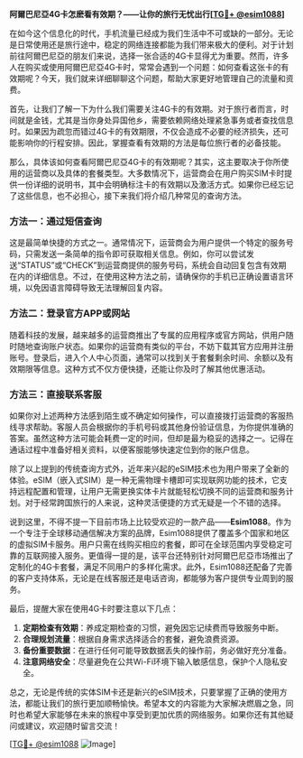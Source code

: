 **阿爾巴尼亞4G卡怎麽看有效期？——让你的旅行无忧出行[[TG💪+ @esim1088](https://t.me/s/esim1088)]**

在如今这个信息化的时代，手机流量已经成为我们生活中不可或缺的一部分。无论是日常使用还是旅行途中，稳定的网络连接都能为我们带来极大的便利。对于计划前往阿爾巴尼亞的朋友们来说，选择一张合适的4G卡显得尤为重要。然而，许多人在购买或使用阿爾巴尼亞4G卡时，常常会遇到一个问题：如何查看这张卡的有效期呢？今天，我们就来详细聊聊这个问题，帮助大家更好地管理自己的流量和资费。

首先，让我们了解一下为什么我们需要关注4G卡的有效期。对于旅行者而言，时间就是金钱，尤其是当你身处异国他乡，需要依赖网络处理紧急事务或者查找信息时。如果因为疏忽而错过4G卡的有效期限，不仅会造成不必要的经济损失，还可能影响你的行程安排。因此，掌握查看有效期的方法是每位旅行者的必备技能。

那么，具体该如何查看阿爾巴尼亞4G卡的有效期呢？其实，这主要取决于你所使用的运营商以及具体的套餐类型。大多数情况下，运营商会在用户购买SIM卡时提供一份详细的说明书，其中会明确标注卡的有效期以及激活方式。如果你已经忘记了这些信息，也不必担心，接下来我们将介绍几种常见的查询方法。

### 方法一：通过短信查询

这是最简单快捷的方式之一。通常情况下，运营商会为用户提供一个特定的服务号码，只需发送一条简单的指令即可获取相关信息。例如，你可以尝试发送“STATUS”或“CHECK”到运营商提供的服务号码，系统会自动回复包含有效期在内的详细信息。不过，在使用这种方法之前，请确保你的手机已正确设置语言环境，以免因语言障碍导致无法理解回复内容。

### 方法二：登录官方APP或网站

随着科技的发展，越来越多的运营商推出了专属的应用程序或官方网站，供用户随时随地查询账户状态。如果你的运营商有类似的平台，不妨下载其官方应用并注册账号。登录后，进入个人中心页面，通常可以找到关于套餐剩余时间、余额以及有效期限等信息。这种方式不仅方便快捷，还能让你及时了解其他优惠活动。

### 方法三：直接联系客服

如果你对上述两种方法感到陌生或不确定如何操作，可以直接拨打运营商的客服热线寻求帮助。客服人员会根据你的手机号码或其他身份验证信息，为你提供准确的答案。虽然这种方法可能会耗费一定的时间，但却是最为稳妥的选择之一。记得在通话过程中准备好相关资料，以便客服能够快速定位到你的账户信息。

除了以上提到的传统查询方式外，近年来兴起的eSIM技术也为用户带来了全新的体验。eSIM（嵌入式SIM）是一种无需物理卡槽即可实现联网功能的技术，它支持远程配置和管理，让用户无需更换实体卡片就能轻松切换不同的运营商和服务计划。对于经常跨国旅行的人来说，这种灵活便捷的方式无疑是一个不错的选择。

说到这里，不得不提一下目前市场上比较受欢迎的一款产品——**Esim1088**。作为一个专注于全球移动通信解决方案的品牌，Esim1088提供了覆盖多个国家和地区的虚拟SIM卡服务。用户只需在线购买相应的套餐，即可在全球范围内享受稳定可靠的互联网接入服务。更值得一提的是，该平台还特别针对阿爾巴尼亞市场推出了定制化的4G卡套餐，满足不同用户的多样化需求。此外，Esim1088还配备了完善的客户支持体系，无论是在线客服还是电话咨询，都能够为客户提供专业周到的服务。

最后，提醒大家在使用4G卡时要注意以下几点：

1. **定期检查有效期**：养成定期检查的习惯，避免因忘记续费而导致服务中断。
2. **合理规划流量**：根据自身需求选择适合的套餐，避免浪费资源。
3. **备份重要数据**：在进行任何可能导致数据丢失的操作前，务必做好充分准备。
4. **注意网络安全**：尽量避免在公共Wi-Fi环境下输入敏感信息，保护个人隐私安全。

总之，无论是传统的实体SIM卡还是新兴的eSIM技术，只要掌握了正确的使用方法，都能让我们的旅行更加顺畅愉快。希望本文的内容能为大家解决燃眉之急，同时也希望大家能够在未来的旅程中享受到更加优质的网络服务。如果你还有其他疑问或建议，欢迎随时留言交流！

[[TG💪+ @esim1088](https://t.me/s/esim1088) ![Image](https://i.postimg.cc/4NQfJmqS/Snipaste-2025-05-13-00-14-12.png)]